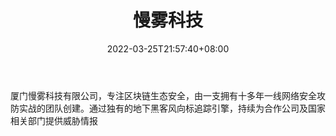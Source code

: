 ﻿---
weight: 
title: "慢雾科技"
description: "厦门慢雾科技有限公司，专注区块链生态安全，由一支拥有十多年一线网络安全攻防实战的团队创建"
date: 2022-03-25T21:57:40+08:00
lastmod: 2022-03-25T16:45:40+08:00
draft: false
authors: ["Metabd"]
featuredImage: "manwukeji.jpg"
link: ""
tags: ["安全机构","慢雾科技"]
categories: ["navigation"]
navigation: ["安全机构"]
lightgallery: true
toc: true
pinned: false
recommend: false
recommend1: false
---
厦门慢雾科技有限公司，专注区块链生态安全，由一支拥有十多年一线网络安全攻防实战的团队创建。通过独有的地下黑客风向标追踪引擎，持续为合作公司及国家相关部门提供威胁情报
